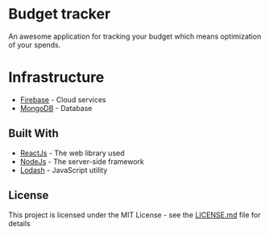 # Budget tracker

An awesome application for tracking your budget which means optimization of your spends. 

# Infrastructure

* [Firebase](https://firebase.google.com/docs) - Cloud services
* [MongoDB](https://www.mongodb.com/) - Database

## Built With

* [ReactJs](https://reactjs.org/) - The web library used
* [NodeJs](https://nodejs.org) - The server-side framework
* [Lodash](https://lodash.com/) - JavaScript utility

## License

This project is licensed under the MIT License - see the [LICENSE.md](LICENSE.md) file for details